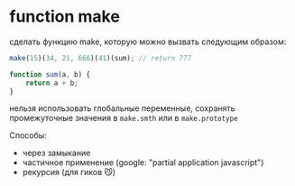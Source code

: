 # function make

сделать функцию make, которую можно вызвать следующим образом:
    
```javascript
make(15)(34, 21, 666)(41)(sum); // return 777

function sum(a, b) {
    return a + b;
}
```
нельзя использовать глобальные переменные, сохранять промежуточные значения в `make.smth` или в `make.prototype`

Cпособы:
* через замыкание
* частичное применение (google: "partial application javascript")
* рекурсия (для гиков :smirk_cat:)